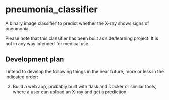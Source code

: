 # pneumonia_classifier

A binary image classifier to predict whether the X-ray shows signs of pneumonia. 

Please note that this classifier has been built as side/learning project. It is not in any way intended for medical use. 

## Development plan

I intend to develop the following things in the near future, more or less in the indicated order:

3. Build a web app, probably built with flask and Docker or similar tools, where a user can upload an X-ray and get a prediction.
